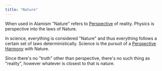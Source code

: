 ```yaml
---
title: "Nature"
---
```


When used in Alamism "Nature" refers to [Perspective](Terms/Perspective.md) of reality. Physics is perspective into the laws of Nature.

In science, everything is considered "Nature" and thus everything follows a certain set of laws deterministically. Science is the pursuit of a [Perspective Harmony](Terms/Perspective%20Harmony.md) with Nature.

Since there's no "truth" other than perspective, there's no such thing as "reality", however whatever is closest to that is nature.
